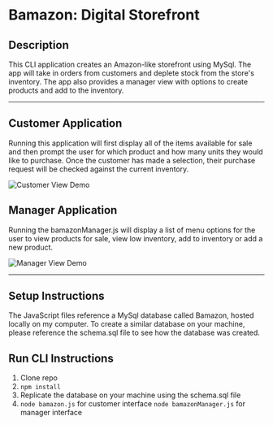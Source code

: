 # Bamazon: Digital Storefront

## Description
This CLI application creates an Amazon-like storefront using MySql. The app will take in orders from customers and deplete stock from the store's inventory. The app also provides a manager view with options to create products and add to the inventory. 

***

## Customer Application
Running this application will first display all of the items available for sale and then prompt the user for which product and how many units they would like to purchase. Once the customer has made a selection, their purchase request will be checked against the current inventory.


![Customer View Demo](https://user-images.githubusercontent.com/27502734/31977727-ce308936-b903-11e7-8225-2efb24ca9caa.gif "Customer Demo")
 
## Manager Application
Running the bamazonManager.js will display a list of menu options for the user to view products for sale, view low inventory, add to inventory or add a new product.


![Manager View Demo](https://user-images.githubusercontent.com/27502734/31977711-bc90d334-b903-11e7-939a-1c5d6af59b18.gif "Manager Demo")

***

## Setup Instructions
The JavaScript files reference a MySql database called Bamazon, hosted locally on my computer. To create a similar database on your machine, please reference the schema.sql file to see how the database was created. 

## Run CLI Instructions
1. Clone repo
2. `npm install`
3. Replicate the database on your machine using the schema.sql file
4. `node bamazon.js` for customer interface
`node bamazonManager.js` for manager interface
